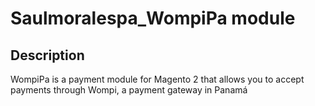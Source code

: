 # Saulmoralespa_WompiPa module

## Description
WompiPa is a payment module for Magento 2 that allows you to accept payments through Wompi, a payment gateway in Panamá

